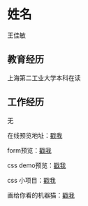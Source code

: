# 姓名
王佳敏

## 教育经历
上海第二工业大学本科在读

## 工作经历
无

在线预览地址：[戳我](http://yittang.cn/moreProjects/)

form预览：[戳我](http://yittang.cn/moreProjects/label5/index.html)

css demo预览：[戳我](http://yittang.cn/moreProjects/fight/index.html)

css 小项目：[戳我](http://yittang.cn/moreProjects/fight/web.html)

画给你看的机器猫：[戳我](http://yittang.cn/moreProjects/Pet/index.html)